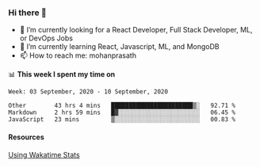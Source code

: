 ### Hi there 👋

- 🔭 I’m currently looking for a React Developer, Full Stack Developer, ML, or DevOps Jobs
- 🌱 I’m currently learning React, Javascript, ML, and MongoDB
- 📫 How to reach me: mohanprasath

📊 **This week I spent my time on**
<!--START_SECTION:waka-->
```text
Week: 03 September, 2020 - 10 September, 2020

Other        43 hrs 4 mins   ███████████████████████▒░   92.71 % 
Markdown     2 hrs 59 mins   █▓░░░░░░░░░░░░░░░░░░░░░░░   06.45 % 
JavaScript   23 mins         ▒░░░░░░░░░░░░░░░░░░░░░░░░   00.83 % 
```
<!--END_SECTION:waka-->

#### Resources
[Using Wakatime Stats](https://github.com/marketplace/actions/waka-readme)
